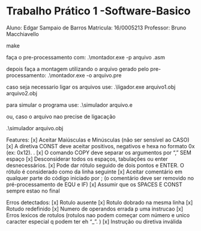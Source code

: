 # Trabalho Prático 1 -Software-Basico

Aluno: Edgar Sampaio de Barros
Matricula: 16/0005213
Professor: Bruno Macchiavello

make

faça o pre-processamento com: 
.\montador.exe -p arquivo .asm

depois faça a montagem utilizando o arquivo gerado pelo pre-processamento:
.\montador.exe -o arquivo.pre

caso seja necessario ligar os arquivos use:
.\ligador.exe arquivo1.obj arquivo2.obj

para simular o programa use:
.\simulador arquivo.e

ou, caso o arquivo nao precise de ligacação

.\simulador arquivo.obj

Features:
[x] Aceitar Maiúsculas e Minúsculas (não ser sensível ao CASO)
[x] A diretiva CONST deve aceitar positivos, negativos e hexa no formato 0x (ex: 0x12). .
[x] O comando COPY deve separar os argumentos por “,” SEM espaço
[x] Desconsiderar todos os espaços, tabulações ou enter desnecessários.
[x] Pode dar rótulo seguido de dois pontos e ENTER. O rótulo é considerado como da linha seguinte
[x] Aceitar comentário em qualquer parte do código iniciado por ; (o comentário deve ser removido no pré-processamento de EQU e IF)
[x] Assumir que os SPACES E CONST sempre estao no final


Erros detectados:
[x] Rotulo ausente
[x] Rotulo dobrado na mesma linha
[x] Rotudo redefinido
[x] Numero de operandos errada p uma instrucao
[x] Erros lexicos de rotulos (rotulos nao podem começar com número e unico caracter especial q podem ter eh “_”. )
[x] Instrução ou diretiva inválida 